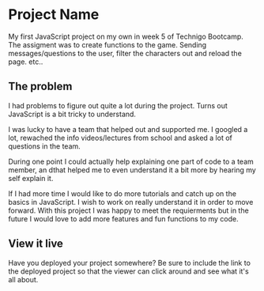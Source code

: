 # Project Name
My first JavaScript project on my own in week 5 of Technigo Bootcamp.
The assigment was to create functions to the game. Sending messages/questions to the user, filter the characters out and reload the page. etc.. 


## The problem

I had problems to figure out quite a lot during the project. Turns out JavaScript is a bit tricky to understand. 

I was lucky to have a team that helped out and supported me. I googled a lot, rewached the info videos/lectures from school and asked a lot of questions in the team. 

During one point I could actually help explaining one part of code to a team member, an dthat helped me to even understand it a bit more by hearing my self explain it.

If I had more time I would like to do more tutorials and catch up on the basics in JavaScript. I wish to work on really understand it in order to move forward. 
With this project I was happy to meet the requierments but in the future I would love to add more features and fun functions to my code. 

## View it live

Have you deployed your project somewhere? Be sure to include the link to the deployed project so that the viewer can click around and see what it's all about.

